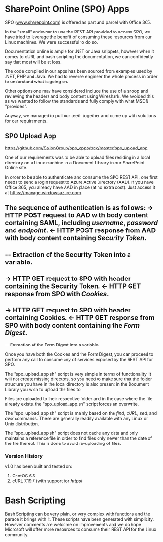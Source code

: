 # SharePoint Online (SPO) Apps

SPO (www.sharepoint.com) is offered as part and parcel with Office 365.

In the "small" endevour to use the REST API provided to access SPO, we have tried to leverage the benefit of consuming these resources from our Linux machines. We were successful to do so.

Documentation online is ample for .NET or Java snippets, however when it comes to cURL and bash scripting the documentation, we can confidently say that most will be at loss.

The code compiled in our apps has been sourced from examples used by .NET, PHP and Java. We had to reverse engineer the whole process in order to understand what is going on.

Other options one may have considered include the use of a snoop and reviewing the headers and body content using Wireshark. We avoided this as we wanted to follow the standards and fully comply with what MSDN "provides".

Anyway, we managed to pull our teeth together and come up with solutions for our requirements.

## SPO Upload App

https://github.com/SailonGroup/spo_apps/tree/master/spo_upload_app.

One of our requirements was to be able to upload files residing in a local directory on a Linux machine to a Document Library in our SharePoint Online site.

In order to be able to authenticate and consume the SPO REST API, one first needs to send a login request to Azure Active Directory (AAD). If you have Office 365, you already have AAD in place (at no extra cost). Just access it at https://manage.windowsazure.com.

The sequence of authentication is as follows:
-> HTTP POST request to AAD with body content containing SAML, including *username*, *password* and *endpoint*.
<- HTTP POST response from AAD with body content containing _Security Token_.
--
-- Extraction of the Security Token into a variable.
--
-> HTTP GET request to SPO with header containing the Security Token.
<- HTTP GET response from SPO with _Cookies_.
--
-> HTTP GET request to SPO with header containing Cookies.
<- HTTP GET response from SPO with body content containing the _Form Digest_.
--
-- Extraction of the Form Digest into a variable.

Once you have both the Cookies and the Form Digest, you can proceed to perform any call to consume any of services exposed by the REST API for SPO.

The "spo_upload_app.sh" script is very simple in terms of functionality. It will not create missing directors, so you need to make sure that the folder structure you have in the local directory is also present in the Document Library you wish to upload the files to.

Files are uploaded to their respective folder and in the case where the file already exists, the "spo_upload_app.sh" script forces an overwrite.

The "spo_upload_app.sh" script is mainly based on the *find*, *cURL*, *sed*, and *awk* commands. These are generally readily available with any Linux or Unix distribution.

The "spo_upload_app.sh" script does not cache any data and only maintains a reference file in order to find files only newer than the date of the file thereof. This is done to avoid re-uploading of files.

### Version History

v1.0 has been built and tested on:

1. CentOS 6.5
2. cURL 7.19.7 (with support for *https*)

# Bash Scripting

Bash Scripting can be very plain, or very complex with functions and the parade it brings with it. These scripts have been generated with simplicity. However comments are welcome on improvements and we do hope Microsoft will offer more resources to consume their REST API for the Linux community.
